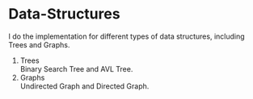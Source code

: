 # Data-Structures
I do the implementation for different types of data structures, including Trees and Graphs.
1. Trees\
Binary Search Tree and AVL Tree.
2. Graphs\
Undirected Graph and Directed Graph.
